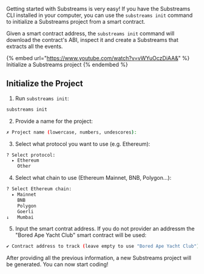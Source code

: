 
Getting started with Substreams is very easy! If you have the Substreams CLI installed in your computer, you can use the `substreams init` command to initialize a Substreams project from a smart contract.

Given a smart contract address, the `substreams init` command will download the contract's ABI, inspect it and create a Substreams that extracts all the events.

{% embed url="https://www.youtube.com/watch?v=vWYuOczDiAA&" %}
Initialize a Substreams project
{% endembed %}

## Initialize the Project

1. Run `substreams init`:

```bash
substreams init
```

2. Provide a name for the project:

```bash
✗ Project name (lowercase, numbers, undescores):
```

3. Select what protocol you want to use (e.g. Ethereum):

```bash
? Select protocol: 
  ▸ Ethereum
    Other
```

4. Select what chain to use (Ethereum Mainnet, BNB, Polygon...):

```bash
? Select Ethereum chain: 
  ▸ Mainnet
    BNB
    Polygon
    Goerli
↓   Mumbai
```

5. Input the smart contrat address. If you do not provider an addressm the "Bored Ape Yacht Club" smart contract will be used:

```bash
✔ Contract address to track (leave empty to use "Bored Ape Yacht Club"):
```

After providing all the previous information, a new Substreams project will be generated. You can now start coding!